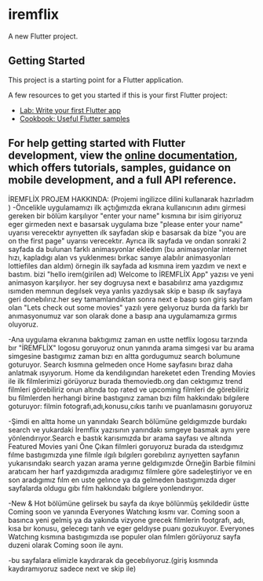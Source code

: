 # iremflix

A new Flutter project.

## Getting Started

This project is a starting point for a Flutter application.

A few resources to get you started if this is your first Flutter project:

- [Lab: Write your first Flutter app](https://docs.flutter.dev/get-started/codelab)
- [Cookbook: Useful Flutter samples](https://docs.flutter.dev/cookbook)

For help getting started with Flutter development, view the
[online documentation](https://docs.flutter.dev/), which offers tutorials,
samples, guidance on mobile development, and a full API reference.
----------------------------------------------------------
İREMFLİX PROJEM HAKKINDA: (Projemi ingilizce dilini kullanarak hazırladım )
-Öncelikle uygulamamızı ilk açtığımızda ekrana kullanıcının adını girmesi
gereken bir bölüm karşılıyor "enter your name" kısmına bır isim giriyoruz eger
girmeden next e basarsak uygulama bıze "please enter your name" uyarısı verecektır
ayrıyetten ılk sayfadan skip e basarsak da bize "you are on the first page"
uyarısı verecektır. Ayrıca ilk sayfada ve ondan sonraki 2 sayfada da bulunan farklı
animasyonlar ekledım (bu animasyonlar internet hızı, kapladıgı alan vs yuklenmesı bırkac sanıye alabılır
animasyonları lottiefiles dan aldım)
örnegin ilk sayfada ad kısmına irem yazdım ve next e bastım. bizi "hello irem(girilen ad)
Welcome to İREMFLİX App" yazısı ve yeni animasyon karşılıyor. her sey dogruysa next e 
basabılırız ama yazdıgımız ısımden memnun degılsek veya yanlıs yazdıysak skip e basıp
ılk sayfaya geri donebılırız.her sey tamamlandıktan sonra next e basıp son giriş sayfam olan
"Lets check out some movies" yazılı yere gelıyoruz burda da farklı bır anımasyonumuz var
son olarak done a basıp ana uygulamamıza gırmıs oluyoruz.

-Ana uygulama ekranına baktıgımız zaman en ustte netflix logosu tarzında bır 
"İREMFLİX" logosu goruyoruz onun yanında arama simgesi var bu arama simgesine bastıgımız 
zaman bızı en altta gordugumuz search bolumune goturuyor. Search kısmına gelmeden once
Home sayfasını bıraz daha anlatmak ısyıyorum. Home da kendılıgından hareketet eden
Trending Movies ile ilk filmlerimizi görüyoruz
burada themoviedb.org dan cektıgımız trend  filmleri görebiliriz
onun altında top rated ve upcoming filmleri de görebiliriz bu filmlerden herhangi birine
bastıgınız zaman bızı film hakkındakı bılgılere goturuyor:
filmin fotografı,adı,konusu,cıkıs tarıhı ve puanlamasını goruyoruz

-Şimdi en altta home un yanındakı Search bölümüne geldıgımızde 
burdakı search ve yukardaki İremflix yazısının yanındakı sımgeye basmak aynı yere
yönlendırıyor.Search e bastık karısımızda bır arama sayfası ve altında Featured Movies
yani Öne Çıkan filmleri goruyoruz burada da ısteıdgımız fılme bastıgımızda
yıne filmle ılgılı bılgılerı gorebılırız
ayrıyetten sayfanın yukarısındakı search yazan arama yerıne geldıgımızde 
Örneğin Barbie filmini aratıcam her harf yazdıgımızda aradıgımız filmlere göre
sadeleştiriyor ve en son aradıgımız fılm en uste gelınce ya da gelmeden bastıgımızda
dıger sayfalarda oldugu gıbı fılm hakkındakı bılgılere yonlendırıyor.

-New & Hot bölümüne gelirsek bu sayfa da ıkıye bölünmüş şekildedir üstte 
Coming soon ve yanında Everyones Watchıng kısmı var. Coming soon a basınca yeni gelmiş ya da
yakında vizyone gırecek filmlerin footgrafı, adı, kısa bır konusu, gelecegı tarıh ve eger geldıyse puanı
gozukuyor. Everyones Watchıng kısmına bastıgımızda ıse populer olan fılmlerı görüyoruz sayfa duzeni
olarak Coming soon ile aynı.

-bu sayfalara elimizle kaydırarak da gecebılıyoruz.(giriş kısmında kaydıramıyoruz sadece next ve skip ile)

